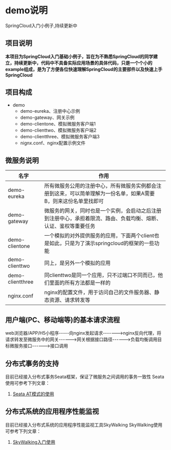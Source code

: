 # demo说明
SpringCloud入门小例子,持续更新中
## 项目说明
   **本项目为SpringCloud入门基础小例子，旨在为不熟悉SpringCloud的同学建立，持续更新中，代码中不具备实际应用场景的具体代码，只是一个个小的example组成，是为了方便各位快速理解SpringCloud的主要部件以及快速上手SpringCloud**
## 项目构成
  + demo
    + demo-eureka、注册中心示例
    + demo-gateway、网关示例
    + demo-clientone、模拟微服务客户端1
    + demo-clienttwo、模拟微服务客户端2
    + demo-clientthree、模拟微服务客户端3
    + nignx.conf、nginx配置示例文件
## 微服务说明
|名字  | 作用
|------------- | -------------
|demo-eureka  | 所有微服务公用的注册中心，所有微服务实例都会注册到这来，可以简单理解为一份名单，如果A需要B，则来这份名单里找即可
|demo-gateway  | 微服务的网关，同时也是一个实例，会启动之后注册到注册中心，承担着限流、路由、负载均衡、熔断、认证、鉴权等重要任务
|demo-clientone | 一个模拟的对外提供服务的应用，下面两个client也是如此，只是为了演示springcloud的框架的一些功能
|demo-clienttwo | 同上，是另外一个模拟的应用
|demo-clientthree | 同clienttwo是同一个应用，只不过端口不同而已，他们里面的所有方法都是一样的
|nginx.conf | nginx的配置文件，用于访问自己的文件服务器、静态资源、请求转发等
## 用户端(PC、移动端等)的基本请求流程
web浏览器/APP/H5小程序-----向nginx发起请求------->nginx反向代理，将请求转发至微服务中的网关------>网关根据接口路径------>负载均衡调用目标微服务接口------>接口调用
## 分布式事务的支持
目前已经接入分布式事务Seata框架，保证了微服务之间调用的事务一致性
Seata使用可参考下列文章：
1. [Seata AT模式的使用](https://blog.csdn.net/dghkgjlh/article/details/104730024)
## 分布式系统的应用程序性能监视
目前已经接入分布式系统的应用程序性能监视工具SkyWalking
SkyWalking使用可参考下列文章：
1. [SkyWalking入门使用](https://blog.csdn.net/dghkgjlh/article/details/106745714)
